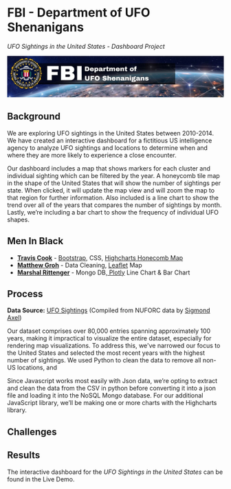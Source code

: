 # FBI - Department of UFO Shenanigans
*UFO Sightings in the United States - Dashboard Project*

![FBI - Department of UFO Shenanigans](static/images/project_banner.jpg)

## Background
We are exploring UFO sightings in the United States between 2010-2014.  We have created an interactive dashboard for a fictitious US intelligence agency to analyze UFO sightings and locations to determine when and where they are more likely to experience a close encounter. 

Our dashboard includes a map that shows markers for each cluster and individual sighting which can be filtered by the year. A honeycomb tile map in the shape of the United States that will show the number of sightings per state.  When clicked, it will update the map view and will zoom the map to that region for further information. Also included is a line chart to show the trend over all of the years that compares the number of sightings by month. Lastly, we’re including a bar chart to show the frequency of individual UFO shapes.  
 



## Men In Black
- **[Travis Cook](https://github.com/byTravis)** - [Bootstrap](https://getbootstrap.com/), CSS, [Highcharts Honecomb Map](https://www.highcharts.com/demo/highcharts/honeycomb-usa)
- **[Matthew Groh](https://github.com/mdg1317)** - Data Cleaning, [Leaflet](https://leafletjs.com/) Map
- **[Marshal Rittenger](https://github.com/Ray-Marshal)** - Mongo DB,[ Plotly](https://plotly.com/) Line Chart & Bar Chart



## Process

**Data Source:**  [UFO Sightings](https://www.kaggle.com/datasets/NUFORC/ufo-sightings) (Compiled from NUFORC data by [Sigmond Axel](https://github.com/planetsig/ufo-reports))

Our dataset comprises over 80,000 entries spanning approximately 100 years, making it impractical to visualize the entire dataset, especially for rendering map visualizations.  To address this, we've narrowed our focus to the United States and selected the most recent years with the highest number of sightings.  We used Python to clean the data to remove all non-US locations, and 


Since Javascript works most easily with Json data, we’re opting to extract and clean the data from the CSV in python before converting it into a json file and loading it into the NoSQL Mongo database. For our additional JavaScript library, we’ll be making one or more charts with the Highcharts library.  


## Challenges


## Results
The interactive dashboard for the *UFO Sightings in the United States* can be found in the Live Demo.

